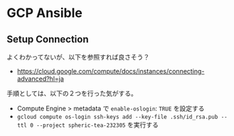 GCP Ansible
===========


Setup Connection
----------------

よくわかってないが、以下を参照すれば良さそう？

- https://cloud.google.com/compute/docs/instances/connecting-advanced?hl=ja

手順としては、以下の２つを行った気がする。

-  Compute Engine > metadata で `enable-oslogin`: `TRUE` を設定する
- `gcloud compute os-login ssh-keys add --key-file .ssh/id_rsa.pub --ttl 0 --project spheric-tea-232305` を実行する
